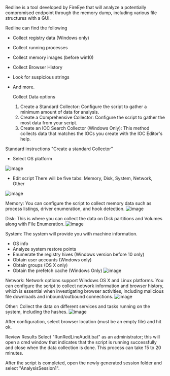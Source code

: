Redline is a tool developed by FireEye that will analyze a potentially compromised endpoint through the memory dump, including various file structures with a GUI. 

Redline can find the following
- Collect registry data (Windows only)
- Collect running processes
- Collect memory images (before win10)
- Collect Browser History
- Look for suspicious strings
- And more.

  Collect Data options
  1. Create a Standard Collector: Configure the script to gather a minimum amount of data for analysis. 
  2. Create a Comprehensive Collector: Configure the script to gather the most data from your script. 
  3. Create an IOC Search Collector (Windows Only): This method collects data that matches the IOCs you create with the IOC Editor's help.
 

Standard instructions
"Create a standard Collector"
- Select OS platform

  
![image](https://github.com/Shawn-Nichol/Cybersecurity_tools/assets/30714313/d7af9769-3341-4f43-b5a3-71a0e2a08838)


- Edit script
There will be five tabs: Memory, Disk, System, Network, Other

![image](https://github.com/Shawn-Nichol/Cybersecurity_tools/assets/30714313/87c3e988-274c-432f-a588-173194d742b1)

Memory:
You can configure the script to collect memory data such as process listings, driver enumeration, and hook detection. 
![image](https://github.com/Shawn-Nichol/Cybersecurity_tools/assets/30714313/041e626b-7675-401d-9e9b-ff68dbac6e4e)

Disk:
This is where you can collect the data on Disk partitions and Volumes along with File Enumeration.
![image](https://github.com/Shawn-Nichol/Cybersecurity_tools/assets/30714313/0892140d-9139-49b2-93c6-e5df7f503e46)

System: 
The system will provide you with machine information.
- OS info
- Analyze system restore points
- Enumerate the registry hives (Windows version before 10 only)
- Obtain user accounts (Windows only)
- Obtain groups (OS X only)
- Obtain the prefetch cache (Windows Only)
![image](https://github.com/Shawn-Nichol/Cybersecurity_tools/assets/30714313/7871947e-26b7-49d6-bc30-0b3a3b632b29)


Network: 
Network options support Windows OS X and Linux platforms. You can configure the  script to collect network information and browser history, which is essential when investigating browser activities, including malicious file downloads and inbound/outbound connections. 
![image](https://github.com/Shawn-Nichol/Cybersecurity_tools/assets/30714313/94798460-aa44-4a06-9fa4-00da72f17e52)


Other: 
Collect the data on different services and tasks running on the system, including the hashes. 
![image](https://github.com/Shawn-Nichol/Cybersecurity_tools/assets/30714313/2d26cfc8-544b-4b11-a093-24d440098a75)


After configuration, select browser location (must be an empty file) and hit ok.

Review Results
Select "RunRedLineAudit.bat" as an administrator; this will open a cmd window that indicates that the script is running successfully and close when the data collection is done. This process can take 15 to 20 minutes. 

After the script is completed, open the newly generated session folder and select "AnalysisSession1".
